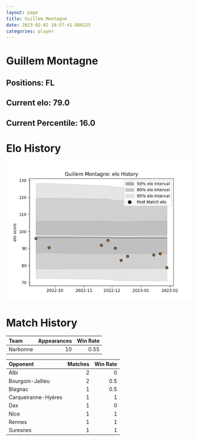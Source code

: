 ```yaml
---  
layout: page  
title: Guillem Montagne  
date: 2023-02-02 18:57:41.860125  
categories: player  
---
```

# Guillem Montagne

## Positions: FL

## Current elo: 79.0

## Current Percentile: 16.0

# Elo History


![elo history](history_GuillemMontagne.png)
# Match History


| Team     |   Appearances |   Win Rate |
|:---------|--------------:|-----------:|
| Narbonne |            10 |       0.55 |

| Opponent            |   Matches |   Win Rate |
|:--------------------|----------:|-----------:|
| Albi                |         2 |        0   |
| Bourgoin-Jallieu    |         2 |        0.5 |
| Blagnac             |         1 |        0.5 |
| Carqueiranne-Hyères |         1 |        1   |
| Dax                 |         1 |        0   |
| Nice                |         1 |        1   |
| Rennes              |         1 |        1   |
| Suresnes            |         1 |        1   |